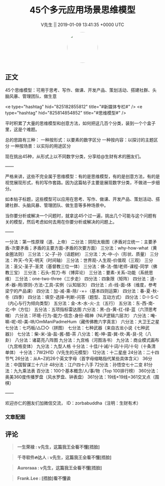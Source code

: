 <h1 align="center">45个多元应用场景思维模型</h1>




<p align="center">
    <a>V先生 || 2019-01-09 13:41:35 &#43;0000 UTC</a>
</p>

<div align="center">
    <img src="https://images.zsxq.com/FjZ6UHBywsXfjFf-7tlSVEq4uEn-?e=1590940799&amp;token=kIxbL07-8jAj8w1n4s9zv64FuZZNEATmlU_Vm6zD:r763oWH0xkbmId4peREzEIAOnFQ=" width="100" height="100" style="border:1px solid;border-radius:50%; color:#ffffff"/>
</div>




## 正文

<div>
45个思维模型：可用于思考、写作、做课、开发产品、策划活动、搭建社群、头脑风暴、管理团队、做生意

&lt;e type=&#34;hashtag&#34; hid=&#34;825182855812&#34; title=&#34;#新媒体专栏#&#34; /&gt;  &lt;e type=&#34;hashtag&#34; hid=&#34;825814854852&#34; title=&#34;#思维模型#&#34; /&gt; 

平时积累了大量的思维模型和创意方法，如何把这几百个分类，装到一个个盒子里，这是个难题。

总的思路有三种：
一种按形式：以要素的数字区分
一种按内容：以探讨的主题区分
一种按场景：以实际的用途区分

现在挑出45种，从形式上以不同数字分类，分享给@生财有术的圈友们。

——

严格来讲，这些不完全属于思维模型：有的是思维模型，有的是创意方法，有的是视觉展现形式，有的写作套路。因为这篇帖子主要是展现数字分类，不做进一步细分。

如本帖子标题，这些模型可以应用在思考、写作、做课、开发产品、策划活动、搭建社群、头脑风暴、管理团队、做生意等多种场景中。

当你要分析或解决一个问题时，就拿这45个过一遍，挑出几个可能与这个问题有关的模型，然后考虑如何去用在你要分析或解决的问题上。

——

一分法：第一性原理（道、上帝）
二分法：阴阳太极图（矛盾对立统一：主要矛盾-次要矛盾；矛盾的主要方面-矛盾的次要方面）
三分法：why-how-what（黄金圈法则）
三分法：父-子-孙（话题树）
三分法：大-中-小（形状、质量）
三分法：昨天-今天-明天（时间轴）
三分法：世界观-人生观-价值观（三观）
三分法：圣父-圣子-圣灵（基督教三位一体）
三分法：佛-法-僧/老师-课程-同学（佛教三宝）
三分法：石头-剪刀-布（博弈论）
三分法：要素-关系-功能（系统思维）
三分法：one-two-three（三步走）
四分法：四象限（矩阵）
四分法：道-术-器-用/原则-方法-工具-实例（认知层次）
四分法：点-线-面-体（维度，参考梁宁的产品课）
四分法：加-减-乘-除/ -×÷（基本四则运算）
四分法：春-夏-秋-冬（四季）
四分法：填空-选择-判断-问答（题型、互动方式）
四分法：D-I-S-C（内心与行为倾向类型）
五分法：金-木-水-火-土（五行）
五分法：东-西-南-北-中（方位）
五分法：五项指标雷达图
六分法：黑-白-黄-红-绿-蓝（六顶思考帽）
六分法：环境-行为-能力-信念-身份-精神（NLP逻辑六层次）
六分法：唵-嘛-呢-呗-美-哄/OmManiPadmeHum（藏传佛教六字真言）
六分法：大卫王之星
七分法：七巧板/△□◇（拼图）
七分法：七种武器（来自古龙小说《七种武器》）
七分法：柴-米-油-盐-酱-醋-茶
八分法：乾-坤-震-巽-坎-离-艮-兑（八卦）
八分法：诸葛亮八阵图
九分法：九宫格（河图洛书）
九分法：商业模式画布（九宫格变体）
九分法：九型人格
十分法：十佳/十诫/十词/十问/十句（十条清单体）
十分法：7W2H1D（V先生的元模型）
12分法：十二星座
24分法：二十四节气
26分法：从A~Z的26个英文字母（首字母缩略指代某些具体含义）
36分法：中国智谋三十六计
48分法：江户四十八手
72分法：孙悟空七十二变
81分法：九九乘法表
百分法：100个基本概念/人/事/物（Top 100排行榜）
360分法：奥美360度传播罗盘（风水罗盘、钟表盘）
361分法：19线×19线=361交叉点（围棋）

——

欢迎亦仁的圈友们加微信交流，
ID：zorbabuddha（注明：生财有术）
</div>

### 文章配图

<div class="image" align="center">

</div>


## 评论

<div align="left">
<div>

<blockquote >
<span> <strong>一生荣禄 : v先生，这篇我王全看不懂[捂脸] </strong></span>
</blockquote>

<blockquote >
<span> <strong>千寻软件🔥达人 : v先生，这篇我王全看不懂[捂脸] </strong></span>
</blockquote>

<blockquote >
<span> <strong>Auroraaa : v先生，这篇我王全看不懂[捂脸] </strong></span>
</blockquote>

<blockquote >
<span> <strong>Frank.Lee : [捂脸]看不懂诶 </strong></span>
</blockquote>

</div>
</div>